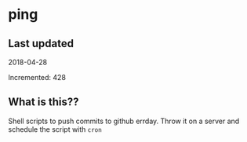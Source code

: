 # ping

## Last updated
2018-04-28

Incremented: 428

## What is this??
Shell scripts to push commits to github errday. Throw it on a server and schedule the script with `cron`

